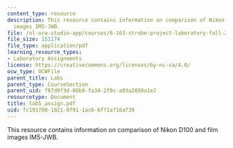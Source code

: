 ```yaml
---
content_type: resource
description: This resource contains information on comparison of Nikon D100 and film
  images IM5-JWB.
file: /ol-ocw-studio-app/courses/6-163-strobe-project-laboratory-fall-2005/fc19170010219f911ac66ff1a716a739_lab5_assign.pdf
file_size: 151174
file_type: application/pdf
learning_resource_types:
- Laboratory Assignments
license: https://creativecommons.org/licenses/by-nc-sa/4.0/
ocw_type: OCWFile
parent_title: Labs
parent_type: CourseSection
parent_uid: f87d9f3d-80b9-fa34-2f8c-a93a2850a1e2
resourcetype: Document
title: lab5_assign.pdf
uid: fc191700-1021-9f91-1ac6-6ff1a716a739
---
```

This resource contains information on comparison of Nikon D100 and film images IM5-JWB.